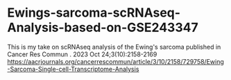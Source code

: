 # Ewings-sarcoma-scRNAseq-Analysis-based-on-GSE243347
This is my take on scRNAseq analysis of the  Ewing's sarcoma published in Cancer Res Commun . 2023 Oct 24;3(10):2158-2169
https://aacrjournals.org/cancerrescommun/article/3/10/2158/729758/Ewing-Sarcoma-Single-cell-Transcriptome-Analysis

